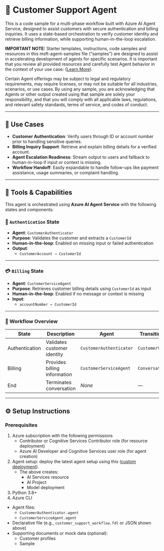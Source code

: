 # 💬 Customer Support Agent

This is a code sample for a multi-phase workflow built with Azure AI Agent Service, designed to assist customers with secure authentication and billing inquiries. It uses a state-based orchestration to verify customer identity and retrieve billing information, while supporting human-in-the-loop escalation.

**IMPORTANT NOTE:** Starter templates, instructions, code samples and resources in this msft-agent-samples file (“samples”) are designed to assist in accelerating development of agents for specific scenarios. It is important that you review all provided resources and carefully test Agent behavior in the context of your use case: ([Learn More](https://learn.microsoft.com/en-us/legal/cognitive-services/agents/transparency-note?context=%2Fazure%2Fai-services%2Fagents%2Fcontext%2Fcontext)). 

Certain Agent offerings may be subject to legal and regulatory requirements, may require licenses, or may not be suitable for all industries, scenarios, or use cases. By using any sample, you are acknowledging that Agents or other output created using that sample are solely your responsibility, and that you will comply with all applicable laws, regulations, and relevant safety standards, terms of service, and codes of conduct.  

---

## 💼 Use Cases

- **Customer Authentication**: Verify users through ID or account number prior to handling sensitive queries.
- **Billing Inquiry Support**: Retrieve and explain billing details for a verified account.
- **Agent Escalation Readiness**: Stream output to users and fallback to human-in-loop if input or context is missing.
- **Workflow Handoff**: Easily expandable to handle follow-ups like payment assistance, usage summaries, or complaint handling.

---

## 🧩 Tools & Capabilities

This agent is orchestrated using **Azure AI Agent Service** with the following states and components:

### 🔐 `Authentication` State

- **Agent**: `CustomerAuthenticator`  
- **Purpose**: Validates the customer and extracts a `CustomerId`
- **Human-in-the-loop**: Enabled on missing input or failed authentication
- **Output**:  
  - `CustomerAccount → CustomerId`

---

### 💳 `Billing` State

- **Agent**: `CustomerServiceAgent`  
- **Purpose**: Retrieves customer billing details using `CustomerId` as input
- **Human-in-the-loop**: Enabled if no message or context is missing
- **Input**:  
  - `accountNumber ← CustomerId`

---

### 🧭 Workflow Overview

| State            | Description                            | Agent                | Transition Event       |
|------------------|----------------------------------------|----------------------|------------------------|
| Authentication   | Validates customer identity            | `CustomerAuthenticator` | `CustomerValidated`    |
| Billing          | Provides billing information           | `CustomerServiceAgent`   | `ConversationEnd`      |
| End              | Terminates conversation                | *None*               | —                      |

---

## ⚙️ Setup Instructions

### Prerequisites

1. Azure subscription with the following permissions
   - Contributor or Cognitive Services Contributor role (for resource deployment)
   - Azure AI Developer and Cognitive Services user role (for agent creation)
2. Agent setup: deploy the latest agent setup using this ([custom deployment](https://www.aka.ms/basic-agent-deployment)).
   - The above creates:
      - AI Services resource
      - AI Project
      - Model deployment
3. Python 3.8+
4. Azure CLI
   
- Agent files:
  - `CustomerAuthenticator.agent`
  - `CustomerServiceAgent.agent`
- Declarative file (e.g., `customer_support_workflow.fdl` or JSON shown above)
- Supporting documents or mock data (optional):  
  - Customer profiles  
  - Sample
